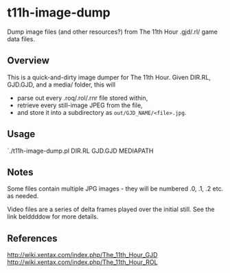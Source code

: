 # t11h-image-dump
Dump image files (and other resources?) from The 11th Hour .gjd/.rl/ game data files.

## Overview
This is a quick-and-dirty image dumper for The 11th Hour.  Given DIR.RL, GJD.GJD, and a media/ folder, this will
* parse out every .roq/.rol/.rnr file stored within,
* retrieve every still-image JPEG from the file,
* and store it into a subdirectory as `out/GJD_NAME/<file>.jpg`.

## Usage
`./t11h-image-dump.pl DIR.RL GJD.GJD MEDIAPATH

## Notes
Some files contain multiple JPG images - they will be numbered .0, .1, .2 etc. as needed.

Video files are a series of delta frames played over the initial still.  See the link belddddow for more details.

## References
http://wiki.xentax.com/index.php/The_11th_Hour_GJD
http://wiki.xentax.com/index.php/The_11th_Hour_ROL
